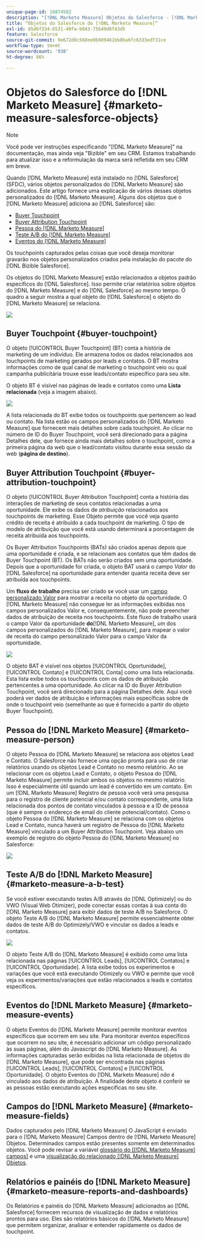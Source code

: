 ```yaml
---
unique-page-id: 18874582
description: "[!DNL Marketo Measure] Objetos do Salesforce - [!DNL Marketo Measure]"
title: “Objetos do Salesforce do [!DNL Marketo Measure]”
exl-id: d5d6f334-6531-40fa-b043-75b49d8f43d5
feature: Salesforce
source-git-commit: 9e672d0c568ee0b889461bb8ba6fc6333edf31ce
workflow-type: tm+mt
source-wordcount: '938'
ht-degree: 86%

---
```


# Objetos do Salesforce do [!DNL Marketo Measure] {#marketo-measure-salesforce-objects}

>[!NOTE]
>
>Você pode ver instruções especificando &quot;[!DNL Marketo Measure]&quot; na documentação, mas ainda veja &quot;Bizible&quot; em seu CRM. Estamos trabalhando para atualizar isso e a reformulação da marca será refletida em seu CRM em breve.

Quando [!DNL Marketo Measure] está instalado no [!DNL Salesforce] (SFDC), vários objetos personalizados do [!DNL Marketo Measure] são adicionados. Este artigo fornece uma explicação de vários desses objetos personalizados do [!DNL Marketo Measure]. Alguns dos objetos que o [!DNL Marketo Measure] adiciona ao [!DNL Salesforce] são:

* [Buyer Touchpoint](#touchpoint)
* [Buyer Attribution Touchpoint](#attribution)
* [Pessoa do [!DNL Marketo Measure]](#person)
* [Teste A/B do [!DNL Marketo Measure]](#ab)
* [Eventos do [!DNL Marketo Measure]](#events)

Os touchpoints capturados pelas coisas que você deseja monitorar gravarão nos objetos personalizados criados pela instalação do pacote do [!DNL Bizible Salesforce].

Os objetos do [!DNL Marketo Measure] estão relacionados a objetos padrão específicos do [!DNL Salesforce]. Isso permite criar relatórios sobre objetos do [!DNL Marketo Measure] e do [!DNL Salesforce] ao mesmo tempo. O quadro a seguir mostra a qual objeto do [!DNL Salesforce] o objeto do [!DNL Marketo Measure] se relaciona.

![](assets/1-1.png)

## Buyer Touchpoint {#buyer-touchpoint}

O objeto [!UICONTROL Buyer Touchpoint] (BT) conta a história de marketing de um indivíduo. Ele armazena todos os dados relacionados aos touchpoints de marketing gerados por leads e contatos. O BT mostra informações como de qual canal de marketing o touchpoint veio ou qual campanha publicitária trouxe esse leads/contato específico para seu site.

O objeto BT é visível nas páginas de leads e contatos como uma **Lista relacionada** (veja a imagem abaixo).

![](assets/2-1.png)

A lista relacionada do BT exibe todos os touchpoints que pertencem ao lead ou contato. Na lista estão os campos personalizados do [!DNL Marketo Measure] que fornecem mais detalhes sobre cada touchpoint. Ao clicar no número de ID do Buyer Touchpoint, você será direcionado para a página Detalhes dele, que fornece ainda mais detalhes sobre o touchpoint, como a primeira página da web que o lead/contato visitou durante essa sessão da web (**página de destino**).

## Buyer Attribution Touchpoint {#buyer-attribution-touchpoint}

O objeto [!UICONTROL Buyer Attribution Touchpoint] conta a história das interações de marketing de seus contatos relacionadas a uma oportunidade. Ele exibe os dados de *atribuição* relacionados aos touchpoints de marketing. Esse Objeto permite que você veja quanto crédito de receita é atribuído a cada touchpoint de marketing. O tipo de modelo de atribuição que você está usando determinará a porcentagem de receita atribuída aos touchpoints.

Os Buyer Attribution Touchpoints (BATs) são criados apenas depois que uma oportunidade é criada, e se relacionam aos contatos que têm dados de Buyer Touchpoint (BT). Os BATs não serão criados sem uma oportunidade. Depois que a oportunidade for criada, o objeto BAT usará o campo *Valor* do [!DNL Salesforce] na oportunidade para entender quanta receita deve ser atribuída aos touchpoints.

Um **fluxo de trabalho** precisa ser criado se você usar um [campo personalizado Valor](/help/advanced-marketo-measure-features/custom-revenue-amount/using-a-custom-revenue-amount-field.md) para mostrar a receita no objeto da oportunidade. O [!DNL Marketo Measure] não consegue ler as informações exibidas nos campos personalizados Valor e, consequentemente, não pode preencher dados de atribuição de receita nos touchpoints. Este fluxo de trabalho usará o campo Valor da oportunidade **do**[!DNL Marketo Measure], um dos campos personalizados do [!DNL Marketo Measure], para mapear o valor de receita do campo personalizado Valor para o campo Valor da oportunidade.

![](assets/3-1.png)

O objeto BAT é visível nos objetos [!UICONTROL Oportunidade], [!UICONTROL Contato] e [!UICONTROL Conta] como uma lista relacionada. Esta lista exibe todos os touchpoints com os dados de atribuição pertencentes a uma oportunidade. Ao clicar na ID do Buyer Attribution Touchpoint, você será direcionado para a página Detalhes dele.  Aqui você poderá ver dados de atribuição e informações mais específicas sobre de onde o touchpoint veio (semelhante ao que é fornecido a partir do objeto Buyer Touchpoint).

## Pessoa do [!DNL Marketo Measure] {#marketo-measure-person}

O objeto Pessoa do [!DNL Marketo Measure] se relaciona aos objetos Lead e Contato. O Salesforce não fornece uma opção pronta para uso de criar relatórios usando os objetos Lead e Contato no mesmo relatório. Ao se relacionar com os objetos Lead e Contato, o objeto Pessoa do [!DNL Marketo Measure] permite incluir ambos os objetos no mesmo relatório. Isso é especialmente útil quando um lead é convertido em um contato. Em um [!DNL Marketo Measure] Registro de pessoa você verá uma pesquisa para o registro de cliente potencial e/ou contato correspondente, uma lista relacionada dos pontos de contato vinculados à pessoa e a ID de pessoa (que é sempre o endereço de email do cliente potencial/contato). Como o objeto Pessoa do [!DNL Marketo Measure] se relaciona com os objetos Lead e Contato, nunca haverá um registro de Pessoa do [!DNL Marketo Measure] vinculado a um Buyer Attribution Touchpoint. Veja abaixo um exemplo de registro do objeto Pessoa do [!DNL Marketo Measure] no Salesforce:

![](assets/4.png)

## Teste A/B do [!DNL Marketo Measure] {#marketo-measure-a-b-test}

Se você estiver executando testes A/B através do [!DNL Optimizely] ou do VWO (Visual Web Otimizer), pode conectar essas contas à sua conta do [!DNL Marketo Measure] para exibir dados de teste A/B no Salesforce. O objeto Teste A/B do [!DNL Marketo Measure] permite essencialmente obter dados de teste A/B do Optimizely/VWO e vincular os dados a leads e contatos.

![](assets/5.png)

O objeto Teste A/B do [!DNL Marketo Measure] é exibido como uma lista relacionada nas páginas [!UICONTROL Leads], [!UICONTROL Contatos] e [!UICONTROL Oportunidade]. A lista exibe todos os experimentos e variações que você está executando Otimizely ou VWO e permite que você veja os experimentos/variações que estão relacionados a leads e contatos específicos.

## Eventos do [!DNL Marketo Measure] {#marketo-measure-events}

O objeto Eventos do [!DNL Marketo Measure] permite monitorar eventos específicos que ocorrem em seu site. Para monitorar eventos específicos que ocorrem no seu site, é necessário adicionar um código personalizado às suas páginas, além do Javascript do [!DNL Marketo Measure]. As informações capturadas serão exibidas na lista relacionada de objetos do [!DNL Marketo Measure], que pode ser encontrada nas páginas [!UICONTROL Leads], [!UICONTROL Contatos] e [!UICONTROL Oportunidade]. O objeto Eventos do [!DNL Marketo Measure] *não* é vinculado aos dados de atribuição. A finalidade deste objeto é conferir se as pessoas estão executando ações específicas no seu site.

## Campos do [!DNL Marketo Measure] {#marketo-measure-fields}

Dados capturados pelo [!DNL Marketo Measure] O JavaScript é enviado para o [!DNL Marketo Measure] Campos dentro de [!DNL Marketo Measure] Objetos. Determinados campos estão presentes somente em determinados objetos. Você pode revisar a variável [glossário do [[!DNL Marketo Measure] campos]](/help/introduction-to-marketo-measure/overview-resources/glossary-of-marketo-measure-fields.md) e uma [visualização do relacionado [!DNL Marketo Measure] Objetos](/help/configuration-and-setup/marketo-measure-and-salesforce/marketo-measure-object-and-field-taxonomy.md).

## Relatórios e painéis do [!DNL Marketo Measure] {#marketo-measure-reports-and-dashboards}

Os Relatórios e painéis do [!DNL Marketo Measure] adicionados ao [!DNL Salesforce] fornecem recursos de visualização de dados e relatórios prontos para uso. Eles são relatórios básicos do [!DNL Marketo Measure] que permitem organizar, analisar e entender rapidamente os dados de touchpoint.
